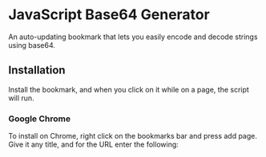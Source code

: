 # JavaScript Base64 Generator

An auto-updating bookmark that lets you easily encode and decode strings using base64.

## Installation

Install the bookmark, and when you click on it while on a page, the script will run.

### Google Chrome

To install on Chrome, right click on the bookmarks bar and press add page.  Give it any title, and for the URL enter the following:

``` javascript: var s = document.createElement("script"); s.src = "https://shrayus-masanam.github.io/base64/bookmark.js"; document.body.appendChild(s);
```
